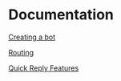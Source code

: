 # Documentation

[Creating a bot](01_CREATE.md)

[Routing](02_ROUTING.md)

[Quick Reply Features](03_QRF.md)